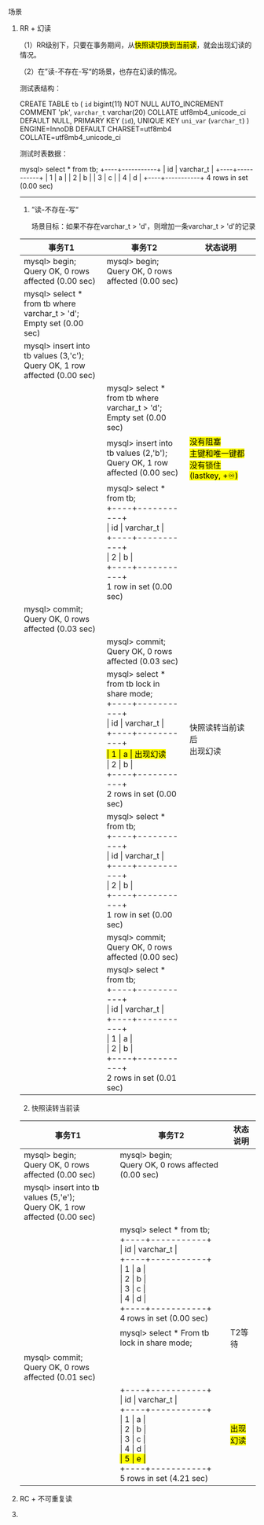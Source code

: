 场景

1. RR + 幻读
   
   （1）RR级别下，只要在事务期间，从<mark>快照读切换到当前读</mark>，就会出现幻读的情况。
   
   （2）在”读-不存在-写“的场景，也存在幻读的情况。
   
   测试表结构：
   
   CREATE TABLE `tb` (
     `id` bigint(11) NOT NULL AUTO_INCREMENT COMMENT 'pk',
     `varchar_t` varchar(20) COLLATE utf8mb4_unicode_ci DEFAULT NULL,
     PRIMARY KEY (`id`),
     UNIQUE KEY `uni_var` (`varchar_t`)
   ) ENGINE=InnoDB DEFAULT CHARSET=utf8mb4 COLLATE=utf8mb4_unicode_ci
   
   测试时表数据：
   
   mysql> select * from tb;
   +----+-----------+
   | id | varchar_t |
   +----+-----------+
   |  1 | a         |
   |  2 | b         |
   |  3 | c         |
   |  4 | d         |
   +----+-----------+
   4 rows in set (0.00 sec)
   
   ---
   
   1. ”读-不存在-写“
      
      场景目标：如果不存在varchar_t > 'd'，则增加一条varchar_t > 'd'的记录
   
   | 事务T1                                                                          | 事务T2                                                                                                                                                                                                                                          | 状态说明                                                |
   | ----------------------------------------------------------------------------- | --------------------------------------------------------------------------------------------------------------------------------------------------------------------------------------------------------------------------------------------- | --------------------------------------------------- |
   | mysql> begin;<br/>Query OK, 0 rows affected (0.00 sec)                        | mysql> begin;<br/>Query OK, 0 rows affected (0.00 sec)                                                                                                                                                                                        |                                                     |
   | mysql> select * from tb where varchar_t > 'd';<br/>Empty set (0.00 sec)       |                                                                                                                                                                                                                                               |                                                     |
   | mysql> insert into tb values (3,'c');<br/>Query OK, 1 row affected (0.00 sec) |                                                                                                                                                                                                                                               |                                                     |
   |                                                                               | mysql> select * from tb where varchar_t > 'd';<br/>Empty set (0.00 sec)                                                                                                                                                                       |                                                     |
   |                                                                               | mysql> insert into tb values (2,'b');<br/>Query OK, 1 row affected (0.00 sec)                                                                                                                                                                 | <mark>没有阻塞<br/>主键和唯一键都没有锁住(lastkey, +♾)<br/></mark> |
   |                                                                               | mysql> select * from tb;<br/>+----+-----------+<br/>\| id \| varchar_t \|<br/>+----+-----------+<br/>\|  2 \| b         \|<br/>+----+-----------+<br/>1 row in set (0.00 sec)                                                                 |                                                     |
   | mysql> commit;<br/>Query OK, 0 rows affected (0.03 sec)                       |                                                                                                                                                                                                                                               |                                                     |
   |                                                                               | mysql> commit;<br/>Query OK, 0 rows affected (0.03 sec)                                                                                                                                                                                       |                                                     |
   |                                                                               | mysql> select * from tb lock in share mode;<br/>+----+-----------+<br/>\| id \| varchar_t \|<br/>+----+-----------+<br/><mark>\|  1 \| a         \| 出现幻读</mark><br/>\|  2 \| b         \|<br/>+----+-----------+<br/>2 rows in set (0.00 sec) | 快照读转当前读后<br/>出现幻读                                   |
   |                                                                               | mysql> select * from tb;<br/>+----+-----------+<br/>\| id \| varchar_t \|<br/>+----+-----------+<br/>\|  2 \| b         \|<br/>+----+-----------+<br/>1 row in set (0.00 sec)                                                                 |                                                     |
   |                                                                               | mysql> commit;<br/>Query OK, 0 rows affected (0.00 sec)                                                                                                                                                                                       |                                                     |
   |                                                                               | mysql> select * from tb;<br/>+----+-----------+<br/>\| id \| varchar_t \|<br/>+----+-----------+<br/>\|  1 \| a         \|<br/>\|  2 \| b         \|<br/>+----+-----------+<br/>2 rows in set (0.01 sec)                                      |                                                     |
   
   2. 快照读转当前读
   
   | 事务T1                                                                          | 事务T2                                                                                                                                                                                                                                                                   | 状态说明              |
   | ----------------------------------------------------------------------------- | ---------------------------------------------------------------------------------------------------------------------------------------------------------------------------------------------------------------------------------------------------------------------- | ----------------- |
   | mysql> begin;<br/>Query OK, 0 rows affected (0.00 sec)                        | mysql> begin;<br/>Query OK, 0 rows affected (0.00 sec)                                                                                                                                                                                                                 |                   |
   | mysql> insert into tb values (5,'e');<br/>Query OK, 1 row affected (0.00 sec) |                                                                                                                                                                                                                                                                        |                   |
   |                                                                               | mysql> select * from tb;<br/>+----+-----------+<br/>\| id \| varchar_t \|<br/>+----+-----------+<br/>\|  1 \| a         \|<br/>\|  2 \| b         \|<br/>\|  3 \| c         \|<br/>\|  4 \| d         \|<br/>+----+-----------+<br/>4 rows in set (0.00 sec)           |                   |
   |                                                                               | mysql> select * From tb lock in share mode;                                                                                                                                                                                                                            | T2等待              |
   | mysql> commit;<br/>Query OK, 0 rows affected (0.01 sec)                       |                                                                                                                                                                                                                                                                        |                   |
   |                                                                               | +----+-----------+<br/>\| id \| varchar_t \|<br/>+----+-----------+<br/>\|  1 \| a         \|<br/>\|  2 \| b         \|<br/>\|  3 \| c         \|<br/>\|  4 \| d         \|<br/><mark>\|  5 \| e         \|</mark><br/>+----+-----------+<br/>5 rows in set (4.21 sec) | <mark>出现幻读</mark> |

2. RC + 不可重复读

3. 
